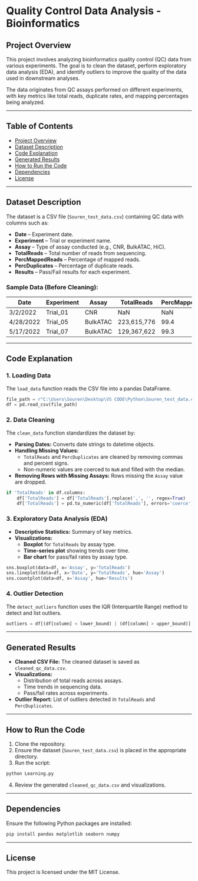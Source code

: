 # Quality Control Data Analysis - Bioinformatics

## Project Overview
This project involves analyzing bioinformatics quality control (QC) data from various experiments. The goal is to clean the dataset, perform exploratory data analysis (EDA), and identify outliers to improve the quality of the data used in downstream analyses.

The data originates from QC assays performed on different experiments, with key metrics like total reads, duplicate rates, and mapping percentages being analyzed.

---

## Table of Contents
- [Project Overview](#project-overview)
- [Dataset Description](#dataset-description)
- [Code Explanation](#code-explanation)
- [Generated Results](#generated-results)
- [How to Run the Code](#how-to-run-the-code)
- [Dependencies](#dependencies)
- [License](#license)

---

## Dataset Description
The dataset is a CSV file (`Souren_test_data.csv`) containing QC data with columns such as:
- **Date** – Experiment date.
- **Experiment** – Trial or experiment name.
- **Assay** – Type of assay conducted (e.g., CNR, BulkATAC, HiC).
- **TotalReads** – Total number of reads from sequencing.
- **PercMappedReads** – Percentage of mapped reads.
- **PercDuplicates** – Percentage of duplicate reads.
- **Results** – Pass/Fail results for each experiment.

### Sample Data (Before Cleaning):
| Date       | Experiment | Assay  | TotalReads | PercMappedReads | PercDuplicates |
|------------|------------|--------|------------|-----------------|----------------|
| 3/2/2022   | Trial_01   | CNR    | NaN        | NaN             | NaN            |
| 4/28/2022  | Trial_05   | BulkATAC | 223,615,776 | 99.4           | 23.93          |
| 5/17/2022  | Trial_07   | BulkATAC | 129,367,622 | 99.3           | 21.24          |

---

## Code Explanation

### 1. **Loading Data**
The `load_data` function reads the CSV file into a pandas DataFrame.
```python
file_path = r"C:\Users\Souren\Desktop\VS CODE\Python\Souren_test_data.csv"
df = pd.read_csv(file_path)
```

### 2. **Data Cleaning**
The `clean_data` function standardizes the dataset by:
- **Parsing Dates:** Converts date strings to datetime objects.
- **Handling Missing Values:**
  - `TotalReads` and `PercDuplicates` are cleaned by removing commas and percent signs.
  - Non-numeric values are coerced to `NaN` and filled with the median.
- **Removing Rows with Missing Assays:** Rows missing the `Assay` value are dropped.

```python
if 'TotalReads' in df.columns:
    df['TotalReads'] = df['TotalReads'].replace(',', '', regex=True)
    df['TotalReads'] = pd.to_numeric(df['TotalReads'], errors='coerce').fillna(df['TotalReads'].median())
```

### 3. **Exploratory Data Analysis (EDA)**
- **Descriptive Statistics:** Summary of key metrics.
- **Visualizations:**
  - **Boxplot** for `TotalReads` by assay type.
  - **Time-series plot** showing trends over time.
  - **Bar chart** for pass/fail rates by assay type.

```python
sns.boxplot(data=df, x='Assay', y='TotalReads')
sns.lineplot(data=df, x='Date', y='TotalReads', hue='Assay')
sns.countplot(data=df, x='Assay', hue='Results')
```

### 4. **Outlier Detection**
The `detect_outliers` function uses the IQR (Interquartile Range) method to detect and list outliers.
```python
outliers = df[(df[column] < lower_bound) | (df[column] > upper_bound)]
```

---

## Generated Results
- **Cleaned CSV File:** The cleaned dataset is saved as `cleaned_qc_data.csv`.
- **Visualizations:**
  - Distribution of total reads across assays.
  - Time trends in sequencing data.
  - Pass/fail rates across experiments.
- **Outlier Report:** List of outliers detected in `TotalReads` and `PercDuplicates`.

---

## How to Run the Code
1. Clone the repository.
2. Ensure the dataset (`Souren_test_data.csv`) is placed in the appropriate directory.
3. Run the script:
```bash
python Learning.py
```
4. Review the generated `cleaned_qc_data.csv` and visualizations.

---

## Dependencies
Ensure the following Python packages are installed:
```bash
pip install pandas matplotlib seaborn numpy
```

---

## License
This project is licensed under the MIT License.

